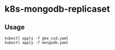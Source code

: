 # k8s-mongodb-replicaset

## Usage

```
kubectl apply -f gke_ssd.yaml
kubectl apply -f mongodb.yaml
```
